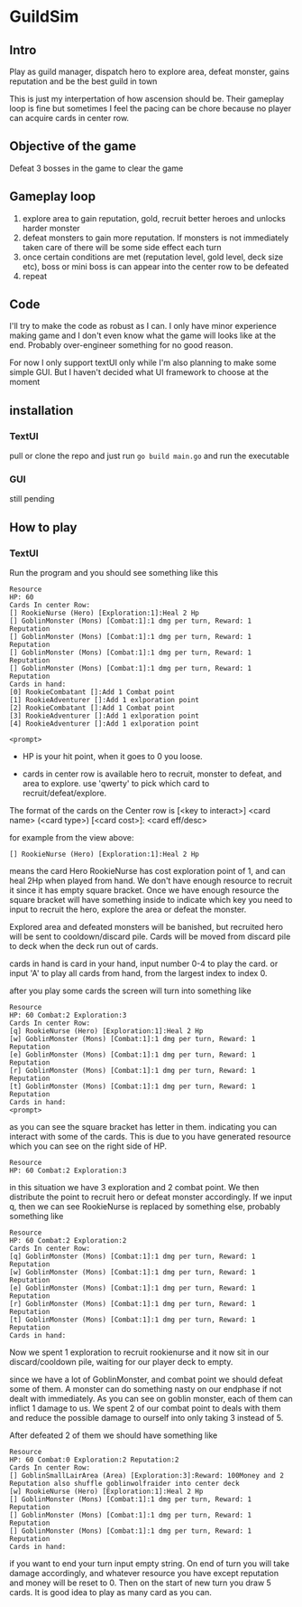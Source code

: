 # GuildSim

## Intro

Play as guild manager, dispatch hero to explore area, defeat monster, gains reputation and be the best guild in town

This is just my interpertation of how ascension should be. Their gameplay loop is fine but sometimes I feel the pacing can be chore because no player can acquire cards in center row.

## Objective of the game

Defeat 3 bosses in the game to clear the game

## Gameplay loop

1. explore area to gain reputation, gold, recruit better heroes and unlocks harder monster
2. defeat monsters to gain more reputation. If monsters is not immediately taken care of there will be some side effect each turn
3. once certain conditions are met (reputation level, gold level, deck size etc), boss or mini boss is can appear into the center row to be defeated
4. repeat

## Code
I'll try to make the code as robust as I can. I only have minor experience making game and I don't even know what the game will looks like at the end. Probably over-engineer something for no good reason.

For now I only support textUI only while I'm also planning to make some simple GUI. But I haven't decided what UI framework to choose at the moment

## installation

### TextUI
pull or clone the repo and just run `go build main.go` and run the executable

### GUI
still pending

## How to play

### TextUI
Run the program and you should see something like this
```
Resource
HP: 60
Cards In center Row:
[] RookieNurse (Hero) [Exploration:1]:Heal 2 Hp
[] GoblinMonster (Mons) [Combat:1]:1 dmg per turn, Reward: 1 Reputation
[] GoblinMonster (Mons) [Combat:1]:1 dmg per turn, Reward: 1 Reputation
[] GoblinMonster (Mons) [Combat:1]:1 dmg per turn, Reward: 1 Reputation
[] GoblinMonster (Mons) [Combat:1]:1 dmg per turn, Reward: 1 Reputation
Cards in hand:
[0] RookieCombatant []:Add 1 Combat point
[1] RookieAdventurer []:Add 1 exlporation point
[2] RookieCombatant []:Add 1 Combat point
[3] RookieAdventurer []:Add 1 exlporation point
[4] RookieAdventurer []:Add 1 exlporation point

<prompt>
```
- HP is your hit point, when it goes to 0 you loose.

- cards in center row is available hero to recruit, monster to defeat, and area to explore. use 'qwerty' to pick which card to recruit/defeat/explore. 

The format of the cards on the Center row is [\<key to interact>] \<card name> (\<card type>) [\<card cost>]: <card eff/desc>

for example from the view above:
```
[] RookieNurse (Hero) [Exploration:1]:Heal 2 Hp
```
means the card Hero RookieNurse has cost exploration point of 1, and can heal 2Hp when played from hand. We don't have enough resource to recruit it since it has empty square bracket. Once we have enough resource the square bracket will have something inside to indicate which key you need to input to recruit the hero, explore the area or defeat the monster.

Explored area and defeated monsters will be banished, but recruited hero will be sent to cooldown/discard pile. Cards will be moved from discard pile to deck when the deck run out of cards.

cards in hand is card in your hand, input number 0-4 to play the card. or input 'A' to play all cards from hand, from the largest index to index 0.

after you play some cards the screen will turn into something like 
```
Resource
HP: 60 Combat:2 Exploration:3
Cards In center Row:
[q] RookieNurse (Hero) [Exploration:1]:Heal 2 Hp
[w] GoblinMonster (Mons) [Combat:1]:1 dmg per turn, Reward: 1 Reputation
[e] GoblinMonster (Mons) [Combat:1]:1 dmg per turn, Reward: 1 Reputation
[r] GoblinMonster (Mons) [Combat:1]:1 dmg per turn, Reward: 1 Reputation
[t] GoblinMonster (Mons) [Combat:1]:1 dmg per turn, Reward: 1 Reputation
Cards in hand:
<prompt>
```
as you can see the square bracket has letter in them. indicating you can interact with some of the cards. This is due to you have generated resource which you can see on the right side of HP.
```
Resource
HP: 60 Combat:2 Exploration:3
```
in this situation we have 3 exploration and 2 combat point. We then distribute the point to recruit hero or defeat monster accordingly. If we input q, then we can see RookieNurse is replaced by something else, probably something like
```
Resource
HP: 60 Combat:2 Exploration:2
Cards In center Row:
[q] GoblinMonster (Mons) [Combat:1]:1 dmg per turn, Reward: 1 Reputation
[w] GoblinMonster (Mons) [Combat:1]:1 dmg per turn, Reward: 1 Reputation
[e] GoblinMonster (Mons) [Combat:1]:1 dmg per turn, Reward: 1 Reputation
[r] GoblinMonster (Mons) [Combat:1]:1 dmg per turn, Reward: 1 Reputation
[t] GoblinMonster (Mons) [Combat:1]:1 dmg per turn, Reward: 1 Reputation
Cards in hand:
```
Now we spent 1 exploration to recruit rookienurse and it now sit in our discard/cooldown pile, waiting for our player deck to empty.

since we have a lot of GoblinMonster, and combat point we should defeat some of them. A monster can do something nasty on our endphase if not dealt with immediately. As you can see on goblin monster, each of them can inflict 1 damage to us. We spent 2 of our combat point to deals with them and reduce the possible damage to ourself into only taking 3 instead of 5.

After defeated 2 of them we should have something like

```
Resource
HP: 60 Combat:0 Exploration:2 Reputation:2
Cards In center Row:
[] GoblinSmallLairArea (Area) [Exploration:3]:Reward: 100Money and 2 Reputation also shuffle goblinwolfraider into center deck
[w] RookieNurse (Hero) [Exploration:1]:Heal 2 Hp
[] GoblinMonster (Mons) [Combat:1]:1 dmg per turn, Reward: 1 Reputation
[] GoblinMonster (Mons) [Combat:1]:1 dmg per turn, Reward: 1 Reputation
[] GoblinMonster (Mons) [Combat:1]:1 dmg per turn, Reward: 1 Reputation
Cards in hand:
```

if you want to end your turn input empty string. On end of turn you will take damage accordingly, and whatever resource you have except reputation and money will be reset to 0. Then on the start of new turn you draw 5 cards. It is good idea to play as many card as you can.
